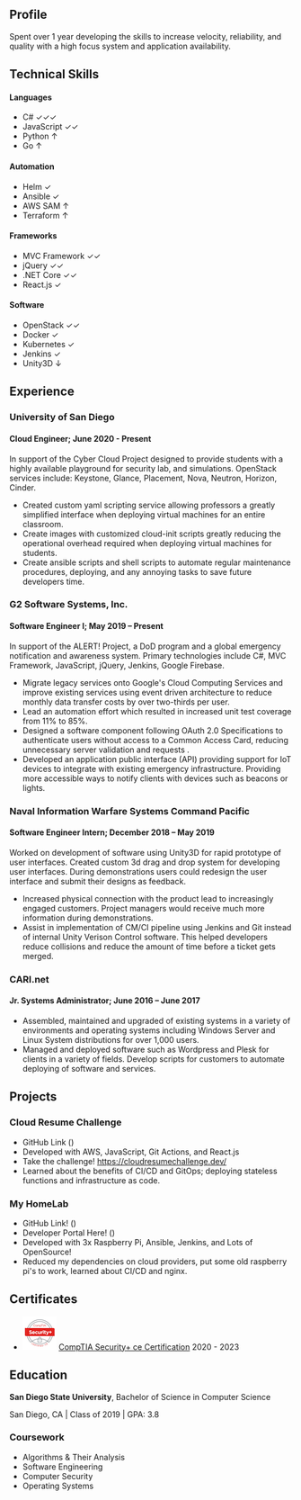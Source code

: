 ## Profile

Spent over 1 year developing the skills to increase velocity, reliability, and quality with a high focus system and application availability.

## Technical Skills

#### Languages

- C# ✓✓✓
- JavaScript ✓✓
- Python ↑
- Go ↑

#### Automation

- Helm ✓
- Ansible ✓
- AWS SAM ↑
- Terraform ↑

#### Frameworks

- MVC Framework ✓✓
- jQuery ✓✓
- .NET Core ✓✓
- React.js ✓

#### Software

- OpenStack ✓✓
- Docker ✓
- Kubernetes ✓
- Jenkins ✓
- Unity3D ↓

## Experience

### University of San Diego

#### Cloud Engineer; June 2020 - Present

In support of the Cyber Cloud Project designed to provide students with a highly available playground for security lab, and simulations. OpenStack services include: Keystone, Glance, Placement, Nova, Neutron, Horizon, Cinder.

- Created custom yaml scripting service allowing professors a greatly simplified interface when deploying virtual machines for an entire classroom.
- Create images with customized cloud-init scripts greatly reducing the operational overhead required when deploying virtual machines for students.
- Create ansible scripts and shell scripts to automate regular maintenance procedures, deploying, and any annoying tasks to save future developers time.

### G2 Software Systems, Inc.

#### Software Engineer I; May 2019 – Present

In support of the ALERT! Project, a DoD program and a global emergency notification and awareness system. Primary technologies include C#, MVC Framework, JavaScript, jQuery, Jenkins, Google Firebase.

- Migrate legacy services onto Google's Cloud Computing Services and improve existing services using event driven architecture to reduce monthly data transfer costs by over two-thirds per user.
- Lead an automation effort which resulted in increased unit test coverage from 11% to 85%.
- Designed a software component following OAuth 2.0 Specifications to authenticate users without access to a Common Access Card, reducing unnecessary server validation and requests .
- Developed an application public interface (API) providing support for IoT devices to integrate with existing emergency infrastructure. Providing more accessible ways to notify clients with devices such as beacons or lights.

### Naval Information Warfare Systems Command Pacific

#### Software Engineer Intern; December 2018 – May 2019

Worked on development of software using Unity3D for rapid prototype of user interfaces. Created custom 3d drag and drop system for developing user interfaces. During demonstrations users could redesign the user interface and submit their designs as feedback.

- Increased physical connection with the product lead to increasingly engaged customers. Project managers would receive much more information during demonstrations.
- Assist in implementation of CM/CI pipeline using Jenkins and Git instead of internal Unity Verison Control software. This helped developers reduce collisions and reduce the amount of time before a ticket gets merged.

### CARI.net

#### Jr. Systems Administrator; June 2016 – June 2017

- Assembled, maintained and upgraded of existing systems in a variety of environments and operating systems including Windows Server and Linux System distributions for over 1,000 users.
- Managed and deployed software such as Wordpress and Plesk for clients in a variety of fields. Develop scripts for customers to automate deploying of software and services.

## Projects

### Cloud Resume Challenge

- GitHub Link ()
- Developed with AWS, JavaScript, Git Actions, and React.js
- Take the challenge! https://cloudresumechallenge.dev/
- Learned about the benefits of CI/CD and GitOps; deploying stateless functions and infrastructure as code.

### My HomeLab

- GitHub Link! ()
- Developer Portal Here! ()
- Developed with 3x Raspberry Pi, Ansible, Jenkins, and Lots of OpenSource!
- Reduced my dependencies on cloud providers, put some old raspberry pi's to work, learned about CI/CD and nginx.

## Certificates

- ![Security Plus](../public/secplus60.png) [CompTIA Security+ ce Certification](https://www.youracclaim.com/badges/0955e53b-dbd4-467d-975d-e01b4987c3a4/public_url) 2020 - 2023

## Education

**San Diego State University**, Bachelor of Science in Computer Science

San Diego, CA | Class of 2019 | GPA: 3.8

### Coursework

- Algorithms & Their Analysis
- Software Engineering
- Computer Security
- Operating Systems
